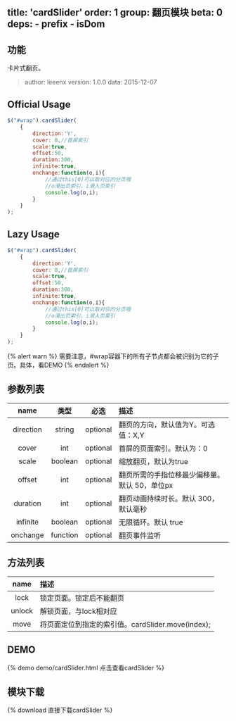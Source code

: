 title: 'cardSlider'
order: 1
group: 翻页模块
beta: 0
deps:
    - prefix
    - isDom
---

## 功能

卡片式翻页。

> author: leeenx
> version: 1.0.0
> data: 2015-12-07

## Official Usage

```javascript
$("#wrap").cardSlider(
	{
        direction:'Y',
        cover: 0,//首屏索引
        scale:true,
        offset:50,
        duration:300,
        infinite:true,
        onchange:function(o,i){
            //通过this[0]可以取对应的分页哦
            //o滑出页索引，i滑入页索引
            console.log(o,i);
        }
    }
);
```

## Lazy Usage

```javascript
$("#wrap").cardSlider(
	{
        direction:'Y',
        cover: 0,//首屏索引
        scale:true,
        offset:50,
        duration:300,
        infinite:true,
        onchange:function(o,i){
            //通过this[0]可以取对应的分页哦
            //o滑出页索引，i滑入页索引
            console.log(o,i);
        }
    }
);
```
{% alert warn %}
需要注意，#wrap容器下的所有子节点都会被识别为它的子页。具体，看DEMO
{% endalert %}


## 参数列表

| name | 类型 | 必选 | 描述 |
| :----: | :----: | :----: | :---- |
| direction | string | optional | 翻页的方向，默认值为Y。可选值：X,Y|
| cover | int | optional | 首屏的页面索引。默认为：0 |
| scale | boolean | optional | 缩放翻页，默认为true |
| offset | int | optional | 翻页所需的手指位移最少偏移量。默认 50，单位px |
| duration | int | optional | 翻页动画持续时长。默认 300，默认毫秒 |
| infinite | boolean | optional | 无限循环。默认 true |
| onchange | function | optional | 翻页事件监听 |



## 方法列表

| name | 描述 |
| :----: | :---- |
| lock | 锁定页面。锁定后不能翻页 |
| unlock | 解锁页面，与lock相对应 |
| move | 将页面定位到指定的索引值。cardSlider.move(index); |



## DEMO

{% demo demo/cardSlider.html 点击查看cardSlider %}

## 模块下载
{% download 直接下载cardSlider %}
<!--## 模块下载

[直接下载cardSlider](#)
线上地址： <input type="text" value="#" /> <input type="button" value="复制" />-->
